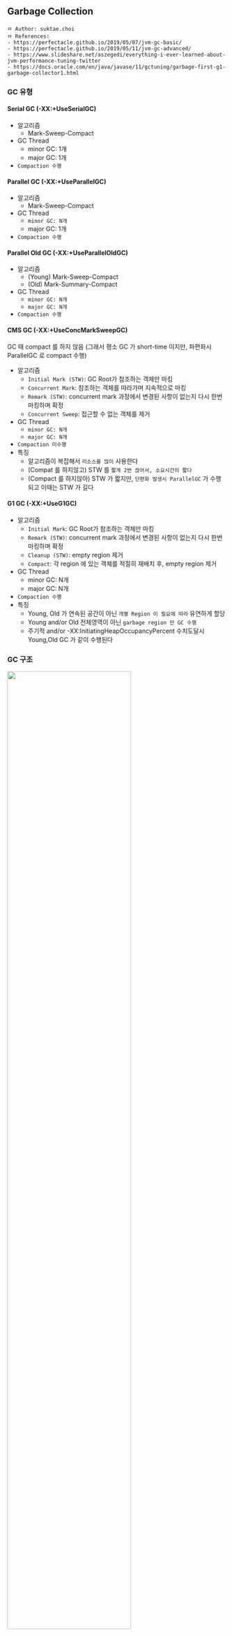 ## Garbage Collection

```
ㅁ Author: suktae.choi
ㅁ References:
- https://perfectacle.github.io/2019/05/07/jvm-gc-basic/
- https://perfectacle.github.io/2019/05/11/jvm-gc-advanced/
- https://www.slideshare.net/aszegedi/everything-i-ever-learned-about-jvm-performance-tuning-twitter
- https://docs.oracle.com/en/java/javase/11/gctuning/garbage-first-g1-garbage-collector1.html
```

### GC 유형

#### Serial GC (-XX:+UseSerialGC)

- 알고리즘
  - Mark-Sweep-Compact
- GC Thread
  - minor GC: 1개
  - major GC: 1개
- `Compaction 수행`

#### Parallel GC (-XX:+UseParallelGC)

- 알고리즘
  - Mark-Sweep-Compact
- GC Thread
  - `minor GC: N개`
  - major GC: 1개
- `Compaction 수행`

#### Parallel Old GC (-XX:+UseParallelOldGC)

- 알고리즘
  - (Young) Mark-Sweep-Compact
  - (Old) Mark-Summary-Compact
- GC Thread
  - `minor GC: N개`
  - `major GC: N개`
- `Compaction 수행`

#### CMS GC (-XX:+UseConcMarkSweepGC)

GC 때 compact 를 하지 않음 (그래서 평소 GC 가 short-time 이지만, 파편화시 ParallelGC 로 compact 수행)

- 알고리즘
  - `Initial Mark (STW)`: GC Root가 참조하는 객체만 마킹
  - `Concurrent Mark`: 참조하는 객체를 따라가며 지속적으로 마킹
  - `Remark (STW)`: concurrent mark 과정에서 변경된 사항이 없는지 다시 한번 마킹하며 확정
  - `Concurrent Sweep`: 접근할 수 없는 객체를 제거
- GC Thread
  - `minor GC: N개`
  - `major GC: N개`
- `Compaction 미수행`
- 특징
  - 알고리즘이 복잡해서 `리소스를 많이` 사용한다
  - (Compat 를 하지않고) STW 를 `짧게 2번 끊어서, 소요시간이 짧다`
  - (Compact 를 하지않아) STW 가 짧지만, `단편화 발생시 ParallelGC` 가 수행되고 이때는 STW 가 길다

#### G1 GC (-XX:+UseG1GC)

- 알고리즘
  - `Initial Mark`: GC Root가 참조하는 객체만 마킹
  - `Remark (STW)`: concurrent mark 과정에서 변경된 사항이 없는지 다시 한번 마킹하며 확정
  - `Cleanup (STW)`: empty region 제거
  - `Compact`: 각 region 에 있는 객체를 적절히 재배치 후, empty region 제거
- GC Thread
  - minor GC: N개
  - major GC: N개
- `Compaction 수행`
- 특징
  - Young, Old 가 연속된 공간이 아닌 `개별 Region 이 필요에 따라` 유연하게 할당
  - Young and/or Old 전체영역이 아닌 `garbage region 만 GC 수행`
  - 주기적 and/or -XX:InitiatingHeapOccupancyPercent 수치도달시 Young,Old GC 가 같이 수행된다

### GC 구조

<img src="images/Screen%20Shot%202017-08-15%20at%2003.02.19.png" width="75%">

- Young
  - Eden, From (S0), To (S1) 영역으로 구성
  - 새로 생성한 객체는 Eden 영역에 할당
- Old
  - Young 영역에서 살아남은 객체가 존재

**Minor GC**

- Eden 영역이 가득 차면 `Minor GC` 발생
  - Minor GC 가 발생하면 New 영역 전체에 Mark-Sweep 이 이뤄진다
  - Reference 가 있는 객체는 현재 사용되는 Survivor 영역으로 이동한다
- 다시 Minor GC 가 발생하면
- 살아남은 객체는 다른 Survivor 영역으로 이동한다 - `Aging`
  - Eden 에서 Survivor 로 이동할 객체도, 이동할 Survivor 로 할당된다
- 이 과정을 반복
- Threshold 이상의 Age 객체는 Old 영역으로 이동하게 된다 - `Promotion`

> Survivor 영역 중 하나는 반드시 비어 있는 상태로 남아 있어야 한다.
>
> 객체의 크기가 Eden 보다 크면, 바로 Old 영역으로 할당된다.

**Major GC**

- Old 영역이 가득 차면 `Full GC` 발생 (==`STW (stop-the-world)` 발생)

### GC 알고리즘

#### Serial GC

<img src="images/1.png" width="75%">

#### Parallel/ParallelOld GC

<img src="images/2.png" width="75%">

#### CMS GC

<img src="images/3.png" width="75%">

- 장점
  - Major GC 수행시 `STW 가 짧게 2번` 발생한다.
  - GC 도중이라도, 시스템이 멈추지않고 일부요청을 처리 할 수 있다.
- 단점
  - GC가 도는 도중에는 어플리케이션 스레드가 절반만 돌기 때문에 `서비스 처리율이 감소`한다.
  - Mark-Sweep 알고리즘에 비해 하는 일도 많고 복잡해서 `메모리, CPU를 더 많이` 쓴다.
  - 메모리 Compaction을 수행하지 않으므로 `단편화`가 발생시, STW 가 길게 발생한다.

> Old GC 수행도중 단편화로 인해 메모리가 충분히 확보되지 않으면 즉시 모든 작업을 멈추고, Compaction 을 위해 ParallelOldGC 을 처음부터 수행한다.
>

#### G1 GC

<img src="images/4.png" width="75%">

모든 영역이 정해져 있지 않고, Region 이라는 작은 단위로 분리되어 있다.

- Young (Eden, S0, S1), Old, Humongous, Unused 로 구성
- Region의 목표 수치는 `2048개` 로 분활된다. 즉, 8G의 Heap이라면 하나의 Region의 크기는 4MB
  - 8192 / 2048 = 4MB

> 객체 크기가 Region의 1/2보다 큰 경우, humongous 영역에서 관리

**Minor/Major GC**

주기적으로 or `-XX:InitiatingHeapOccupancyPercent` 에서 정한 수치가 넘어가면 동작한다. 

> minor/major GC 는 같이 수행된다. 조금씩 Young GC 때 Old region 이 같이 정리되는 개념이다

- Initial mark
  - Initial marking of live object along with Young GC
- Remark `(STW)`
  - Empty regions are removed and reclaimed. Region liveness is now calculated for all regions
- Cleanup `(STW)`
  - G1 selects the regions with the lowest "liveness", those regions which can be collected the fastest
- Compact
  - cleanup 에서 정리된 region 에 있던 object 를 별도의 region 으로 모으는 작업

> Young GC 가 발생할때 병렬적으로 Old region 에 대해 미리 mark 해놓고, Next GC에 liveness (빨리 처리가능한) 한 region 이 같이 정리되는 구조.
>

### Changes in JDK 8

- Perm 사라짐 (MetaSpace 영역으로 바뀜 - native memory)
  - PermGen 영역이 삭제되어 heap 영역에서 사용할 수 있는 메모리 증가
  - PermGen영역을 스캔 하기 위해 소모되었던 시간이 감소되어 GC 성능이 향상 되었다.

#### Before JDK 8

- `new / survive / old / perm / native`  

#### After JDK 8

- `new / survive / old / metaSpace (native)`

>  기존 perm 에 저장되어 문제를 유발하던 static/string literal 은 heap 으로 옮겨져 GC 대상으로 됨 
